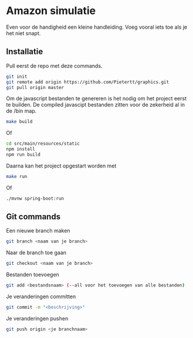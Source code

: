 # Amazon simulatie

Even voor de handigheid een kleine handleiding. Voeg vooral iets toe als je het niet snapt.

## Installatie

Pull eerst de repo met deze commands.

```bash
git init
git remote add origin https://github.com/Pietertt/graphics.git
git pull origin master
```

Om de javascript bestanden te genereren is het nodig om het project eerst te builden. De compiled javascipt bestanden zitten voor de zekerheid al in de /bin map.

```bash
make build
```

Of 
```bash
cd src/main/resources/static
npm install
npm run build
```

Daarna kan het project opgestart worden met 
```bash
make run
```

Of
```bash
./mvnw spring-boot:run
```


## Git commands

Een nieuwe branch maken

```bash
git branch <naam van je branch>
```

Naar de branch toe gaan

```bash
git checkout <naam van je branch>
```

Bestanden toevoegen

```bash
git add <bestandsnaam> (--all voor het toevoegen van alle bestanden)
```

Je veranderingen committen

```bash
git commit -m "<beschrijving>"
```

Je veranderingen pushen

```bash
git push origin <je branchnaam>
```
